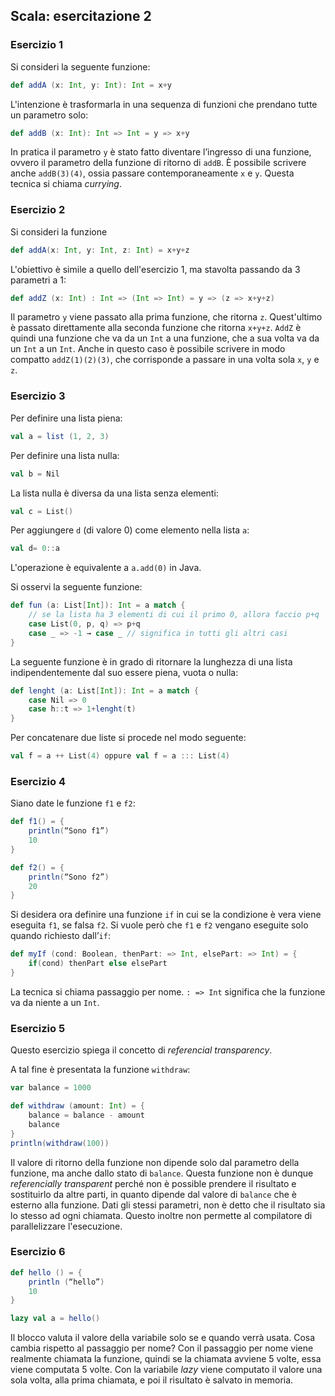 
## Scala: esercitazione 2

### Esercizio 1

Si consideri la seguente funzione:

```scala
def addA (x: Int, y: Int): Int = x+y
```

L'intenzione è trasformarla in una sequenza di funzioni che prendano tutte un parametro solo:

```scala
def addB (x: Int): Int => Int = y => x+y
```

In pratica il parametro `y` è stato fatto diventare l’ingresso di una funzione, ovvero il parametro della funzione di ritorno di `addB`. È possibile scrivere anche `addB(3)(4)`, ossia passare contemporaneamente `x` e `y`. Questa tecnica si chiama *currying*.

### Esercizio 2

Si consideri la funzione

```scala
def addA(x: Int, y: Int, z: Int) = x+y+z
```

L'obiettivo è simile a quello dell'esercizio 1, ma stavolta passando da 3 parametri a 1:

```scala
def addZ (x: Int) : Int => (Int => Int) = y => (z => x+y+z)
```

Il parametro `y` viene passato alla prima funzione, che ritorna `z`. Quest'ultimo è passato direttamente alla seconda funzione che ritorna `x+y+z`. `AddZ` è quindi una funzione che va da un `Int` a una funzione, che a sua volta va da un `Int` a un `Int`. Anche in questo caso è possibile scrivere in modo compatto `addZ(1)(2)(3)`, che corrisponde a passare in una volta sola `x`, `y` e `z`.

### Esercizio 3

Per definire una lista piena:

```scala
val a = list (1, 2, 3)
```

Per definire una lista nulla:

```scala
val b = Nil
```

La lista nulla è diversa da una lista senza elementi:

```scala
val c = List()
```

Per aggiungere `d` (di valore 0) come elemento nella lista `a`:

```scala
val d= 0::a
```

L'operazione è equivalente a `a.add(0)` in Java.

Si osservi la seguente funzione:
```scala
def fun (a: List[Int]): Int = a match {
	// se la lista ha 3 elementi di cui il primo 0, allora faccio p+q
	case List(0, p, q) => p+q
	case _ => -1 → case _ // significa in tutti gli altri casi
}
```

La seguente funzione è in grado di ritornare la lunghezza di una lista indipendentemente dal suo essere piena, vuota o nulla:

```scala
def lenght (a: List[Int]): Int = a match {
	case Nil => 0
	case h::t => 1+lenght(t)
}
```

Per concatenare due liste si procede nel modo seguente:

```scala
val f = a ++ List(4) oppure val f = a ::: List(4)
```

### Esercizio 4

Siano date le funzione `f1` e `f2`:

```scala
def f1() = {
	println(“Sono f1”)
	10
}

def f2() = {
	println(“Sono f2”)
	20
}
```


Si desidera ora definire una funzione `if` in cui se la condizione è vera viene eseguita `f1`, se falsa `f2`. Si vuole però che `f1` e `f2` vengano eseguite solo quando richiesto dall’`if`:

```scala
def myIf (cond: Boolean, thenPart: => Int, elsePart: => Int) = {
	if(cond) thenPart else elsePart
}
```

La tecnica si chiama passaggio per nome. `: => Int` significa che la funzione va da niente a un `Int`.

### Esercizio 5

Questo esercizio spiega il concetto di *referencial transparency*.

A tal fine è presentata la funzione `withdraw`:

```scala
var balance = 1000

def withdraw (amount: Int) = {
	balance = balance - amount
	balance
}
println(withdraw(100))
```

Il valore di ritorno della funzione non dipende solo dal parametro della funzione, ma anche dallo stato di `balance`. Questa funzione non è dunque *referencially transparent* perché non è possible prendere il risultato e sostituirlo da altre parti, in quanto dipende dal valore di `balance` che è esterno alla funzione. Dati gli stessi parametri, non è detto che il risultato sia lo stesso ad ogni chiamata. Questo inoltre non permette al compilatore di parallelizzare l'esecuzione.

### Esercizio 6

```scala
def hello () = {
	println (“hello”)
	10
}
```

```scala
lazy val a = hello()
```

Il blocco valuta il valore della variabile solo se e quando verrà usata. Cosa cambia rispetto al passaggio per nome? Con il passaggio per nome viene realmente chiamata la funzione, quindi
se la chiamata avviene 5 volte, essa viene computata 5 volte. Con la variabile *lazy* viene computato il valore una sola volta, alla prima chiamata, e poi il risultato è salvato in memoria.

